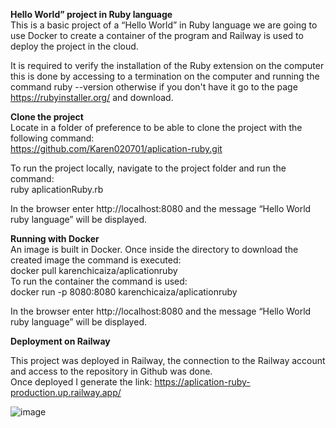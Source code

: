 **Hello World” project in Ruby language**  
This is a basic project of a “Hello World” in Ruby language we are going to use Docker to create a container of the program and Railway is used to deploy the project in the cloud.  

It is required to verify the installation of the Ruby extension on the computer this is done by accessing to a termination on the computer and running the command ruby --version otherwise if you don't have it go to the page https://rubyinstaller.org/ and download.   

**Clone the project**  
Locate in a folder of preference to be able to clone the project with the following command:  
https://github.com/Karen020701/aplication-ruby.git  

To run the project locally, navigate to the project folder and run the command:  
ruby aplicationRuby.rb  

In the browser enter http://localhost:8080 and the message “Hello World ruby language” will be displayed.  

**Running with Docker**  
An image is built in Docker. Once inside the directory to download the created image the command is executed:  
docker pull karenchicaiza/aplicationruby  
To run the container the command is used:  
docker run -p 8080:8080 karenchicaiza/aplicationruby  

In the browser enter http://localhost:8080 and the message “Hello World ruby language” will be displayed.  

**Deployment on Railway**  

This project was deployed in Railway, the connection to the Railway account and access to the repository in Github was done.   
Once deployed I generate the link: https://aplication-ruby-production.up.railway.app/

![image](https://github.com/user-attachments/assets/e8505e33-63a8-4dd2-83a6-1f74ce6bb64f)


